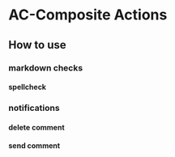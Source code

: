 # AC-Composite Actions

## How to use

### markdown checks

#### spellcheck

### notifications

#### delete comment

#### send comment
